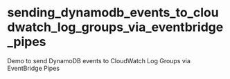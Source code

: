 # sending_dynamodb_events_to_cloudwatch_log_groups_via_eventbridge_pipes
Demo to send DynamoDB events to CloudWatch Log Groups via EventBridge Pipes
